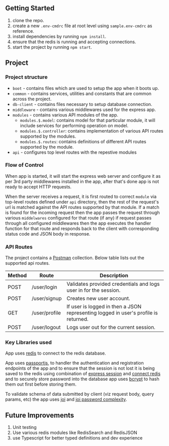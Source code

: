 ## Getting Started

1. clone the repo.
2. create a new `.env-cmdrc` file at root level using `sample.env-cmdrc` as reference.
3. install dependencies by running `npm install`.
4. ensure that the redis is running and accepting connections.
5. start the project by running `npm start`.

## Project
### Project structure
- `boot` - contains files which are used to setup the app when it boots up.
- `common` - contains services, utilities and constants that are common across the project.
- `db-client` - contains files necessary to setup database connection.
- `middleware` - contains various middlewares used for the express app.
- `modules` - contains various API modules of the app.
    - `modules.$.model`: contains model for that particular module, it will include services for performing operation on model.
    - `modules.$.controller`: contains implementation of various API routes supported by the modules.
    - `modules.$.routes`: contains definitions of different API routes supported by the module.
- `api` - configures top level routes with the repestive modules

### Flow of Control
When app is started, it will start the express web server and configure it as per 3rd party middlewares installed in the app, after that's done app is not ready to accept HTTP requests.

When the server receives a request, it is first routed to correct `module` via top-level routes defined under `api` directory, then the rest of the request's url is matched against the API routes supported by that module. If a match is found for the incoming request then the app passes the request through various `middelwares` configured for that route (if any) if request passes through all configured middlewares then the app executes the handler function for that route and responds back to the client with corresponding status code and JSON body in response. 

### API Routes
The project contains a [Postman](https://www.postman.com/) collection. Below table lists out the supported api routes.

| Method | Route | Description |
| ------ | ------ | ------ |
| POST | /user/login | Validates provided credentials and logs user in for the session.
| POST | /user/signup | Creates new user account.
| GET | /user/profile | If user is logged in then a JSON representing logged in user's profile is returned.
| POST | /user/logout | Logs user out for the current session.

### Key Libraries used
App uses [redis](https://www.npmjs.com/package/redis) to connect to the redis database.

App uses [passportjs](passportjs.org), to handler the authentication and registration endpoints of the app and to ensure that the session is not lost it is being saved to the redis using combination of [express session](https://www.npmjs.com/package/express-session) and [connect redis](https://www.npmjs.com/package/connect-redis) and to securely store password into the database app uses [bcrypt](https://www.npmjs.com/package/bcrypt) to hash them out first before storing them.

To validate schema of data submitted by client (viz request body, query params, etc) the app uses [joi](https://joi.dev/api/?v=17.6.0) and [joi password complexity](https://www.npmjs.com/package/joi-password-complexity).

## Future Improvements
1. Unit testing
2. Use various redis modules like RedisSearch and RedisJSON
3. use Typescript for better typed definitions and dev experience